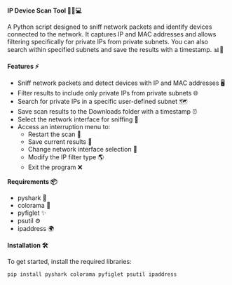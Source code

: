 **IP Device Scan Tool 🕵️‍♂️💻**

A Python script designed to sniff network packets and identify devices connected to the network. It captures IP and MAC addresses and allows filtering specifically for private IPs from private subnets. You can also search within specified subnets and save the results with a timestamp. 📊💾

**Features ⚡**

- Sniff network packets and detect devices with IP and MAC addresses 🖥️
- Filter results to include only private IPs from private subnets 🌐
- Search for private IPs in a specific user-defined subnet 🗺️
- Save scan results to the Downloads folder with a timestamp ⏰
- Select the network interface for sniffing 🔌
- Access an interruption menu to:
  - Restart the scan 🔄
  - Save current results 📄
  - Change network interface selection 🔧
  - Modify the IP filter type 🌎
  - Exit the program ❌

**Requirements 📦**

- pyshark 🦈
- colorama 🎨
- pyfiglet ✨
- psutil ⚙️
- ipaddress 🌍

**Installation 🛠️**

To get started, install the required libraries:

```bash
pip install pyshark colorama pyfiglet psutil ipaddress
```
